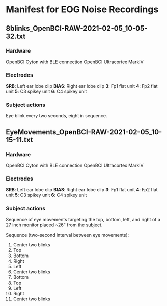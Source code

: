 # Manifest for EOG Noise Recordings

## 8blinks_OpenBCI-RAW-2021-02-05_10-05-32.txt

### Hardware
OpenBCI Cyton with BLE connection
OpenBCI Ultracortex MarkIV

### Electrodes
**SRB**: Left ear lobe clip
**BIAS**: Right ear lobe clip
**3**: Fp1 flat unit
**4**: Fp2 flat unit
**5**: C3 spikey unit
**6**: C4 spikey unit

### Subject actions
Eye blink every two seconds, eight in sequence.

## EyeMovements_OpenBCI-RAW-2021-02-05_10-15-11.txt

### Hardware
OpenBCI Cyton with BLE connection
OpenBCI Ultracortex MarkIV

### Electrodes
**SRB**: Left ear lobe clip
**BIAS**: Right ear lobe clip
**3**: Fp1 flat unit
**4**: Fp2 flat unit
**5**: C3 spikey unit
**6**: C4 spikey unit

### Subject actions
Sequence of eye movements targeting the top, bottom, left, and right of a 27 inch monitor placed ~26" from the subject.

Sequence (two-second interval between eye movements): 

1. Center two blinks
2. Top
3. Bottom
4. Right
5. Left
6. Center two blinks
7. Bottom
8. Top
9. Left
10. Right
11. Center two blinks

